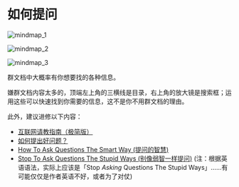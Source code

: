 # 如何提问

![mindmap_1](/tools/howto/ask_questions/mindmap_1.webp)

![mindmap_2](/tools/howto/ask_questions/mindmap_2.webp)

![mindmap_3](/tools/howto/ask_questions/mindmap_3.webp)

群文档中大概率有你想要找的各种信息。

嫌群文档内容太多的，顶端左上角的三横线是目录，右上角的放大镜是搜索框；运用这些可以快速找到你需要的信息，这不是你不用群文档的理由。

此外，建议进修以下内容：

- [互联网请教指南（极简版）](https://sspai.com/post/93295)
- [如何提出好问题？](https://mp.weixin.qq.com/s/P_86qRIBogVsB42MzStimQ)
- [How To Ask Questions The Smart Way (提问的智慧)](https://lug.ustc.edu.cn/wiki/doc/smart-questions/)
- [Stop To Ask Questions The Stupid Ways (别像弱智一样提问)](https://github.com/tangx/Stop-Ask-Questions-The-Stupid-Ways) (注：根据英语语法，实际上应该是「Stop *Asking* Questions The Stupid Ways」……有可能仅仅是作者英语不好，或者为了对仗)
